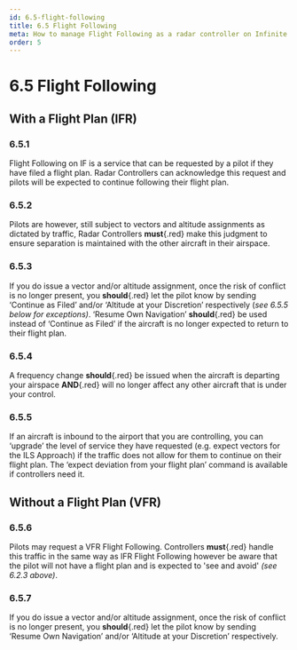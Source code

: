 ```yaml
---
id: 6.5-flight-following
title: 6.5 Flight Following
meta: How to manage Flight Following as a radar controller on Infinite Flight.
order: 5
---
```


# 6.5  Flight Following

 

## With a Flight Plan (IFR)

### 6.5.1    

Flight Following on IF is a service that can be requested by a pilot if they have filed a flight plan. Radar Controllers can acknowledge this request and pilots will be expected to continue following their flight plan.



### 6.5.2    

Pilots are however, still subject to vectors and altitude assignments as dictated by traffic, Radar Controllers **must**{.red} make this judgment to ensure separation is maintained with the other aircraft in their airspace.



### 6.5.3    

If you do issue a vector and/or altitude assignment, once the risk of conflict is no longer present, you **should**{.red} let the pilot know by sending ‘Continue as Filed’ and/or ‘Altitude at your Discretion’ respectively (*see 6.5.5 below for exceptions)*. ‘Resume Own Navigation’ **should**{.red} be used instead of ‘Continue as Filed’  if the aircraft is no longer expected to return to their flight plan.



### 6.5.4    

A frequency change **should**{.red} be issued when the aircraft is departing your airspace **AND**{.red} will no longer affect any other aircraft that is under your control.



### 6.5.5    

If an aircraft is inbound to the airport that you are controlling, you can ‘upgrade’ the level of service they have requested (e.g. expect vectors for the ILS Approach) if the traffic does not allow for them to continue on their flight plan. The ‘expect deviation from your flight plan’ command is available if controllers need it.

 

## Without a Flight Plan (VFR)

### 6.5.6    

Pilots may request a VFR Flight Following. Controllers **must**{.red} handle this traffic in the same way as IFR Flight Following however be aware that the pilot will not have a flight plan and is expected to 'see and avoid' *(see 6.2.3 above)*.



### 6.5.7 

If you do issue a vector and/or altitude assignment, once the risk of conflict is no longer present, you **should**{.red} let the pilot know by sending ‘Resume Own Navigation’ and/or ‘Altitude at your Discretion’ respectively.